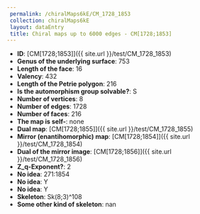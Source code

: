 ```yaml
--- 
 permalink: /chiralMaps6kE/CM_1728_1853 
 collection: chiralMaps6kE
 layout: dataEntry
 title: Chiral maps up to 6000 edges - CM[1728;1853]
---
```


- **ID**: [CM[1728;1853]]({{ site.url }}/test/CM_1728_1853)
- **Genus of the underlying surface**: 753
- **Length of the face**: 16
- **Valency**: 432
- **Length of the Petrie polygon**: 216
- **Is the automorphism group solvable?**: S
- **Number of vertices**: 8
- **Number of edges**: 1728
- **Number of faces**: 216
- **The map is self-**: none
- **Dual map**: [CM[1728;1855]]({{ site.url }}/test/CM_1728_1855)
- **Mirror (enantihomorphic) map**: [CM[1728;1854]]({{ site.url }}/test/CM_1728_1854)
- **Dual of the mirror image**: [CM[1728;1856]]({{ site.url }}/test/CM_1728_1856)
- **Z_q-Exponent?**: 2
- **No idea**:  271:1854
- **No idea**: Y
- **No idea**: Y
- **Skeleton**: Sk(8;3)^108
- **Some other kind of skeleton**: nan
